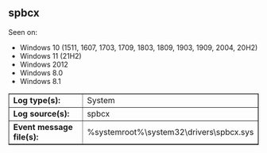 ## spbcx

Seen on:
* Windows 10 (1511, 1607, 1703, 1709, 1803, 1809, 1903, 1909, 2004, 20H2)
* Windows 11 (21H2)
* Windows 2012
* Windows 8.0
* Windows 8.1

<table border="1" class="docutils">
  <tbody>
    <tr>
      <td><b>Log type(s):</b></td>
      <td>System</td>
    </tr>
    <tr>
      <td><b>Log source(s):</b></td>
      <td>spbcx</td>
    </tr>
    <tr>
      <td><b>Event message file(s):</b></td>
      <td>%systemroot%\system32\drivers\spbcx.sys</td>
    </tr>
  </tbody>
</table>

&nbsp;

